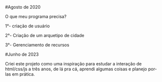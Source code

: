 #Agosto de 2020

O que meu programa precisa?  

1°- criação de usuário   

2°- Criação de um arquetipo de cidade   

3°- Gerenciamento de recursos   
  

#Junho de 2023 

Criei este projeto como uma inspiração para estudar a interação de html/css/js a três anos, de lá pra cá, aprendi algumas coisas e planejo por-las em prática.
